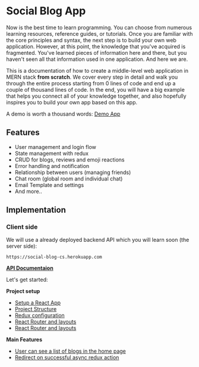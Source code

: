 # Social Blog App

Now is the best time to learn programming. You can choose from numerous learning resources, reference guides, or tutorials. Once you are familiar with the core principles and syntax, the next step is to build your own web application. However, at this point, the knowledge that you've acquired is fragmented. You've learned pieces of information here and there, but you haven't seen all that information used in one application. And here we are.

This is a documentation of how to create a middle-level web application in MERN stack **from scratch**. We cover every step in detail and walk you through the entire process starting from 0 lines of code and end up a couple of thousand lines of code. In the end, you will have a big example that helps you connect all of your knowledge together, and also hopefully inspires you to build your own app based on this app.

A demo is worth a thousand words: [Demo App](https://social-blog-cs.netlify.app/)


## Features

* User management and login flow
* State management with redux
* CRUD for blogs, reviews and emoji reactions
* Error handling and notification
* Relationship between users (managing friends)
* Chat room (global room and individual chat)
* Email Template and settings
* And more..

## Implementation

### Client side

We will use a already deployed backend API which you will learn soon (the server side):

```
https://social-blog-cs.herokuapp.com
```

**[API Documentaion](./doc/api_doc.md)**

Let's get started:

**Project setup**

* [Setup a React App](/doc/client/00_setup_project.md)
* [Project Structure](/doc/client/01_project_structure.md)
* [Redux configuration](/doc/client/02_redux_config.md)
* [React Router and layouts](/doc/client/03_routes_layouts.md)
* [React Router and layouts](/doc/client/03_routes_layouts.md)

**Main Features**

* [User can see a list of blogs in the home page](/doc/client/04_get_blogs.md)
* [Redirect on successful async redux action](/doc/client/05_redirect_to.md)

